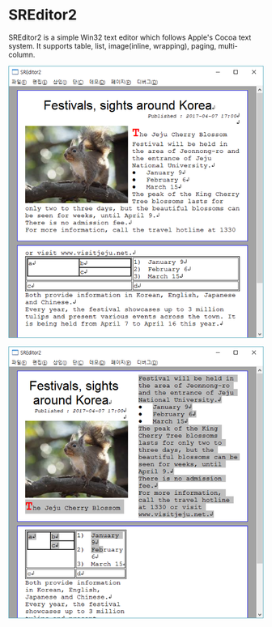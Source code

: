 # SREditor2
SREditor2 is a simple Win32 text editor which follows Apple's Cocoa text system. 
It supports table, list, image(inline, wrapping), paging, multi-column.

![SREditor2](/SREditor2/snapshot_column1.png)

![SREditor2 multi-column](/SREditor2/snapshot_column2.png)
